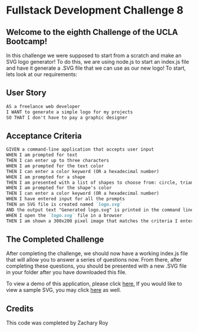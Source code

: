 # Fullstack Development Challenge 8

## Welcome to the eighth Challenge of the UCLA Bootcamp!

In this challenge we were supposed to start from a scratch and make an SVG logo generator! To do this, we are using node.js to start an index.js file and have it generate a .SVG file that we can use as our new logo! To start, lets look at our requirements:

## User Story

```md
AS a freelance web developer
I WANT to generate a simple logo for my projects
SO THAT I don't have to pay a graphic designer
```

## Acceptance Criteria

```md
GIVEN a command-line application that accepts user input
WHEN I am prompted for text
THEN I can enter up to three characters
WHEN I am prompted for the text color
THEN I can enter a color keyword (OR a hexadecimal number)
WHEN I am prompted for a shape
THEN I am presented with a list of shapes to choose from: circle, triangle, and square
WHEN I am prompted for the shape's color
THEN I can enter a color keyword (OR a hexadecimal number)
WHEN I have entered input for all the prompts
THEN an SVG file is created named `logo.svg`
AND the output text "Generated logo.svg" is printed in the command line
WHEN I open the `logo.svg` file in a browser
THEN I am shown a 300x200 pixel image that matches the criteria I entered
```

## The Completed Challenge

After completing the challenge, we should now have a working index.js file that will allow you to answer a series of questions now. From there, after completing these questions, you should be presented with a new .SVG file in your folder after you have downloaded this file.

To view a demo of this application, please click [here.](https://drive.google.com/file/d/10HVT6rJ-OYl9dtL9rxSMAW0NvuIWFe2e/view?usp=sharing) If you would like to view a sample SVG, you may click [here](https://drive.google.com/file/d/18PRtZMQcuqcXPftJhyPF8oAJ3JuqxzL2/view?usp=sharing) as well.

## Credits
This code was completed by Zachary Roy